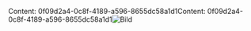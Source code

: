 <span data-ttu-id="0cae0-101">Content: 0f09d2a4-0c8f-4189-a596-8655dc58a1d1</span><span class="sxs-lookup"><span data-stu-id="0cae0-101">Content: 0f09d2a4-0c8f-4189-a596-8655dc58a1d1</span></span>![Bild](d4b96cbb-2457-4f62-ba39-dde46c4dfdd9.png)
